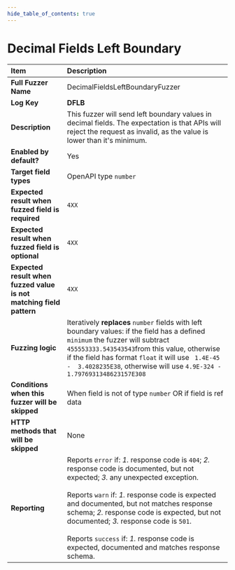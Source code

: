 ```yaml
--- 
hide_table_of_contents: true
---
```


# Decimal Fields Left Boundary

| Item                                                                | Description                                                                                                                                                                                                                                                                                                                                                                                                                                 |
|:--------------------------------------------------------------------|:--------------------------------------------------------------------------------------------------------------------------------------------------------------------------------------------------------------------------------------------------------------------------------------------------------------------------------------------------------------------------------------------------------------------------------------------|
| **Full Fuzzer Name**                                                | DecimalFieldsLeftBoundaryFuzzer                                                                                                                                                                                                                                                                                                                                                                                                             |
| **Log Key**                                                         | **DFLB**                                                                                                                                                                                                                                                                                                                                                                                                                                    |
| **Description**                                                     | This fuzzer will send left boundary values in decimal fields. The expectation is that APIs will reject the request as invalid, as the value is lower than it's minimum.                                                                                                                                                                                                                                                                     |
| **Enabled by default?**                                             | Yes                                                                                                                                                                                                                                                                                                                                                                                                                                         |
| **Target field types**                                              | OpenAPI type `number`                                                                                                                                                                                                                                                                                                                                                                                                                       |
| **Expected result when fuzzed field is required**                   | `4XX`                                                                                                                                                                                                                                                                                                                                                                                                                                       |
| **Expected result when fuzzed field is optional**                   | `4XX`                                                                                                                                                                                                                                                                                                                                                                                                                                       |
| **Expected result when fuzzed value is not matching field pattern** | `4XX`                                                                                                                                                                                                                                                                                                                                                                                                                                       |
| **Fuzzing logic**                                                   | Iteratively **replaces** `number` fields with left boundary values: if the field has a defined `minimum` the fuzzer will subtract `455553333.543543543`from this value, otherwise if the field has format `float` it will use ` 1.4E-45 -  3.4028235E38`, otherwise will use `4.9E-324 - 1.7976931348623157E308`                                                                                                                            |
| **Conditions when this fuzzer will be skipped**                     | When field is not of type `number` OR if field is ref data                                                                                                                                                                                                                                                                                                                                                                                  |
| **HTTP methods that will be skipped**                               | None                                                                                                                                                                                                                                                                                                                                                                                                                                        |
| **Reporting**                                                       | Reports `error` if: *1.* response code is `404`; *2.* response code is documented, but not expected; *3.* any unexpected exception. <br/><br/> Reports `warn` if: *1.* response code is expected and documented, but not matches response schema; *2.* response code is expected, but not documented; *3.* response code is `501`. <br/><br/> Reports `success` if: *1.* response code is expected, documented and matches response schema. | 

